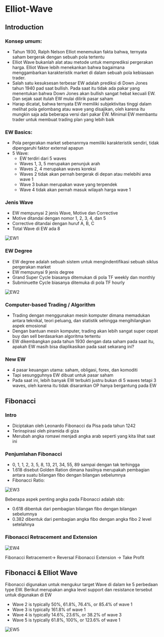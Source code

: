 # Elliot-Wave 

## Introduction


### Konsep umum:

* Tahun 1930, Ralph Nelson Elliot menemukan fakta bahwa, ternyata saham bergerak dengan sebuah pola tertentu
* Elliot Wave bukanlah alat atau metode untuk memprediksi pergerakan harga. Elliot Wave lebih menekankan bahwa bagaimana menggambarkan karakteristik market di dalam sebuah pola kebiasaan trader. 
* Salah satu kesuksesan terbesar EW adalah prediksi di Down Jones tahun 1940 pad saat bullish. Pada saat itu tidak ada pakar yang menentukan bahwa Down Jones akan bullish sangat hebat kecuali EW. Dan sejak saat itulah EW mulai dilirik pasar saham
* Harap dicatat, bahwa ternyata EW memiliki subjektivitas tinggi dalam melihat pola gelombang atau wave yang disajikan, oleh karena itu mungkin saja ada beberapa versi dari pakar EW. Minimal EW membantu trader untuk membuat trading plan yang lebih baik


### EW Basics:

* Pola pergerakan market sebenanrnya memiliki karakteristik sendiri, tidak dipengaruhi faktor external apapun
* 5 Wave:
  * EW terdiri dari 5 waves
  * Waves 1, 3, 5 merupakan penunjuk arah
  * Waves 2, 4 merupakan waves koreksi 
  * Waves 2 tidak akan pernah bergerak di depan atau melebihi area wave 1
  * Wave 3 bukan merupakan wave yang terpendek
  * Wave 4 tidak akan pernah masuk wilayah harga wave 1

### Jenis Wave

* EW mempunyai 2 jenis Wave, Motive dan Corrective
* Motive ditandai dengan nomor 1, 2, 3, 4, dan 5
* Corrective ditandai dengan huruf A, B, C
* Total Wave di EW ada 8 

![EW1](https://user-images.githubusercontent.com/27078712/87756991-0cfd4180-c834-11ea-8cd6-8fcc85ccfd5b.PNG)

### EW Degree

* EW degree adalah sebuah sistem untuk mengindentifikasi sebuah siklus pergerakan market
* EW mempunyai 9 jenis degree
* Grand Super Cycle biasanya ditemukan di pola TF weekly dan monthly
* Subminuette Cycle biasanya ditemuka di pola TF hourly

![EW2](https://user-images.githubusercontent.com/27078712/87770755-a2ef9700-c849-11ea-8aab-7e1a452f1758.PNG)


### Computer-based Trading / Algorithm

* Trading dengan menggunakan mesin komputer dimana memadukan antara teknikal, teori peluang, dan statistik sehingga mengihilangkan aspek emosional
* Dengan bantuan mesin komputer, trading akan lebih sangat super cepat buy dan sell berdasarkan algoritma tertentu
* EW dikembangkan pada tahun 1930 dengan data saham pada saat itu, apakah EW masih bisa diaplikasikan pada saat sekarang ini?

### New EW

* 4 pasar keuangan utama: saham, obligasi, forex, dan komoditi
* Tapi sesungguhnya EW dibuat untuk pasar saham
* Pada saat ini, lebih banyak EW terbukti justru bukan di 5 waves tetapi 3 waves, oleh karena itu tidak disarankan OP hanya bergantung pada EW

## Fibonacci

### Intro

* Diciptakan oleh Leonardo Fibonacci da Pisa pada tahun 1242
* Terinspirasi oleh piramida di giza
* Merubah angka romawi menjadi angka arab seperti yang kita lihat saat ini

### Penjumlahan Fibonacci

* 0, 1, 1, 2, 3, 5, 8, 13, 21, 34, 55, 89 sampai dengan tak terhingga
* 1.618 disebut Golden Ration dimana hasilnya merupakah pembagian antara suatu bilangan fibo dengan bilangan sebelumnya
* Fibonacci Ratio: 

![EW3](https://user-images.githubusercontent.com/27078712/87775406-3f1c9c80-c850-11ea-8e81-e1c716c73e86.PNG)


Beberapa aspek penting angka pada Fibonacci adalah sbb:

* 0.618 dibentuk dari pembagian bilangan fibo dengan bilangan sebelumnya
* 0.382 dibentuk dari pembagian angka fibo dengan angka fibo 2 level setelahnya


### Fibonacci Retracement and Extension

![EW4](https://user-images.githubusercontent.com/27078712/87776308-c28abd80-c851-11ea-86f4-36084db05b82.PNG)


Fibonacci Retracement-> Reversal
Fibonacci Extension -> Take Profit


## Fibonacci & Elliot Wave

Fibonacci digunakan untuk mengukur target Wave di dalam ke 5 perbedaan type EW. Berikut merupakan angka level support dan resistance tersebut untuk digunakan di EW

* Wave 2 is typically 50%, 61.8%, 76.4%, or 85.4% of wave 1
* Wave 3 is typically 161.8% of wave 1
* Wave 4 is typically 14.6%, 23.6%, or 38.2% of wave 3
* Wave 5 is typically 61.8%, 100%, or 123.6% of wave 1

![EW5](https://user-images.githubusercontent.com/27078712/87776853-a0de0600-c852-11ea-9c77-3d30dd624bad.png)







